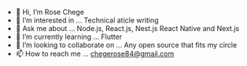 - 👋 Hi, I’m Rose Chege
- 👀 I’m interested in ... Technical aticle writing
- 💬 Ask me about ... Node.js, React.js, Nest.js React Native and Next.js
- 🌱 I’m currently learning ... Flutter
- 💞️ I’m looking to collaborate on ... Any open source that fits my circle
- 📫 How to reach me ... chegerose84@gmail.com

<!---
Rose-stack/Rose-stack is a ✨ special ✨ repository because its `README.md` (this file) appears on your GitHub profile.
You can click the Preview link to take a look at your changes.
--->
